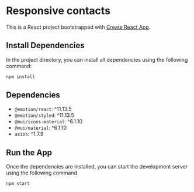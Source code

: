 # Responsive contacts

This is a React project bootstrapped with [Create React App](https://github.com/facebook/create-react-app).

## Install Dependencies

In the project directory, you can install all dependencies using the following command:

```bash
npm install
```

## Dependencies

- `@emotion/react`: ^11.13.5
- `@emotion/styled`: ^11.13.5
- `@mui/icons-material`: ^6.1.10
- `@mui/material`: ^6.1.10
- `axios`: ^1.7.9

## Run the App
Once the dependencies are installed, you can start the development server using the following command

```bash
npm start
```